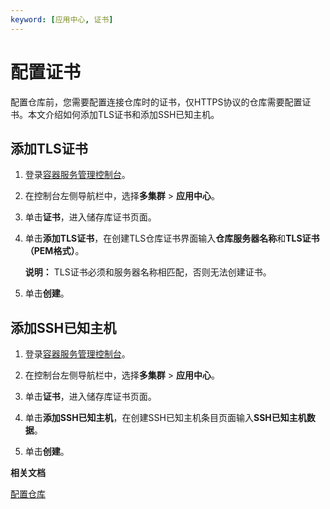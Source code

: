 ```yaml
---
keyword: [应用中心, 证书]
---
```


# 配置证书

配置仓库前，您需要配置连接仓库时的证书，仅HTTPS协议的仓库需要配置证书。本文介绍如何添加TLS证书和添加SSH已知主机。

## 添加TLS证书

1.  登录[容器服务管理控制台](https://cs.console.aliyun.com)。

2.  在控制台左侧导航栏中，选择**多集群** \> **应用中心**。

3.  单击**证书**，进入储存库证书页面。

4.  单击**添加TLS证书**，在创建TLS仓库证书界面输入**仓库服务器名称**和**TLS证书（PEM格式）**。

    **说明：** TLS证书必须和服务器名称相匹配，否则无法创建证书。

5.  单击**创建**。


## 添加SSH已知主机

1.  登录[容器服务管理控制台](https://cs.console.aliyun.com)。

2.  在控制台左侧导航栏中，选择**多集群** \> **应用中心**。

3.  单击**证书**，进入储存库证书页面。

4.  单击**添加SSH已知主机**，在创建SSH已知主机条目页面输入**SSH已知主机数据**。

5.  单击**创建**。


**相关文档**  


[配置仓库](/cn.zh-CN/Kubernetes集群用户指南/应用中心（旧版）/配置管理/配置仓库.md)

